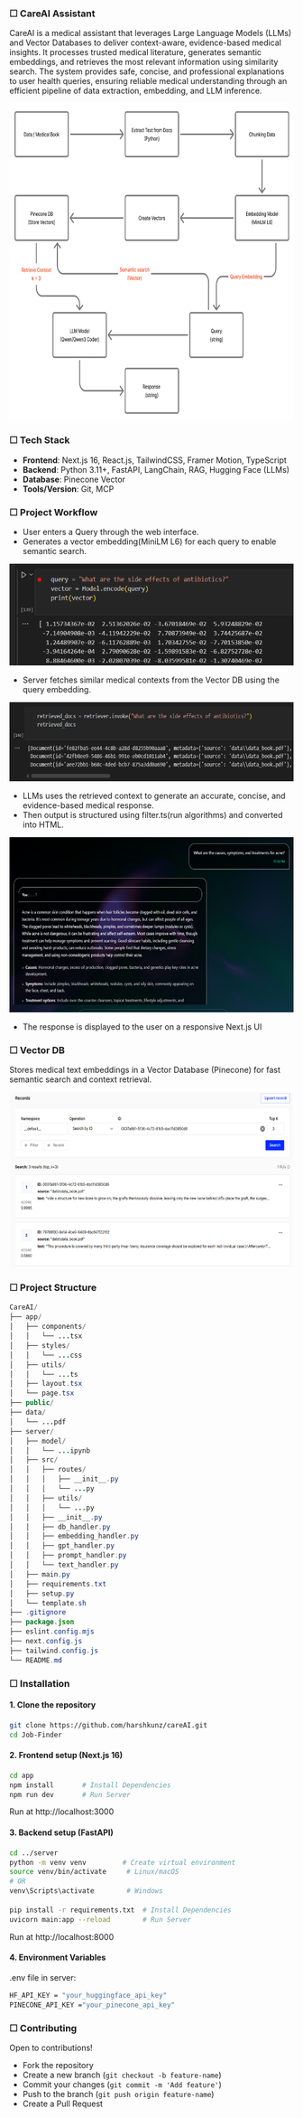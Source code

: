 ### ☐ CareAI Assistant
CareAI is a medical assistant that leverages Large Language Models (LLMs) and Vector Databases to deliver context-aware, evidence-based medical insights. It processes trusted medical literature, generates semantic embeddings, and retrieves the most relevant information using similarity search. The system provides safe, concise, and professional explanations to user health queries, ensuring reliable medical understanding through an efficient pipeline of data extraction, embedding, and LLM inference.

<p align="center">
  <img src="/public/test.png" alt="System Architecture" height="560">
</p>

### ☐ Tech Stack
- **Frontend**: Next.js 16, React.js, TailwindCSS, Framer Motion, TypeScript
- **Backend**: Python 3.11+, FastAPI, LangChain, RAG, Hugging Face (LLMs)
- **Database**: Pinecone Vector
- **Tools/Version**: Git, MCP

### ☐ Project Workflow
- User enters a Query through the web interface.
- Generates a vector embedding(MiniLM L6) for each query to enable semantic search.
  
<p align="center">
  <img src="/public/Screenshot 2025-10-30 143028.png" alt="System Architecture" height="180">
</p>

- Server fetches similar medical contexts from the Vector DB using the query embedding.

<p align="center">
  <img src="/public/Screenshot 2025-10-30 143220.png" alt="System Architecture" height="140">
</p>

- LLMs uses the retrieved context to generate an accurate, concise, and evidence-based medical response.
- Then output is structured using filter.ts(run algorithms) and converted into HTML.

<p align="center">
  <img src="/public/Screenshot 2025-10-27 194016.png" alt="System Architecture" height="310">
</p>

- The response is displayed to the user on a responsive Next.js UI

### ☐ Vector DB
Stores medical text embeddings in a Vector Database (Pinecone) for fast semantic search and context retrieval.

<p align="center">
  <img src="/public/Screenshot 2025-10-30 151307.png" alt="System Architecture" height="310">
</p>

### ☐ Project Structure
``` Java
CareAI/
├── app/                             
│   ├── components/                
│   │   └── ...tsx
│   ├── styles/                     
│   │   └── ...css
│   ├── utils/                      
│   │   └── ...ts
│   ├── layout.tsx                   
│   └── page.tsx            
├── public/
├── data/                            
│   └── ...pdf                   
├── server/
│   ├── model/
│   │   └── ...ipynb                 
│   ├── src/
│   │   ├── routes/
│   │   │   ├── __init__.py
│   │   │   └── ...py
│   │   ├── utils/
│   │   │   └── ...py
│   │   ├── __init__.py
│   │   ├── db_handler.py
│   │   ├── embedding_handler.py
│   │   ├── gpt_handler.py
│   │   ├── prompt_handler.py
│   │   └── text_handler.py
│   ├── main.py
│   ├── requirements.txt
│   ├── setup.py
│   └── template.sh           
├── .gitignore
├── package.json
├── eslint.config.mjs
├── next.config.js
├── tailwind.config.js
└── README.md
```


### ☐ Installation
#### 1. Clone the repository
```bash
git clone https://github.com/harshkunz/careAI.git
cd Job-Finder
```

#### 2. Frontend setup (Next.js 16)
```bash
cd app
npm install       # Install Dependencies
npm run dev       # Run Server
```
Run at http://localhost:3000

#### 3. Backend setup (FastAPI)
```bash
cd ../server
python -m venv venv         # Create virtual environment
source venv/bin/activate     # Linux/macOS
# OR
venv\Scripts\activate        # Windows

pip install -r requirements.txt  # Install Dependencies
uvicorn main:app --reload        # Run Server
```
Run at http://localhost:8000

#### 4. Environment Variables
.env file in server:
```bash
HF_API_KEY = "your_huggingface_api_key"
PINECONE_API_KEY ="your_pinecone_api_key"
```

### ☐ Contributing
Open to contributions!
- Fork the repository  
- Create a new branch (`git checkout -b feature-name`)  
- Commit your changes (`git commit -m 'Add feature'`)  
- Push to the branch (`git push origin feature-name`)  
- Create a Pull Request
